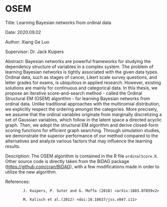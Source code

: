 # OSEM
Title: Learning Bayesian networks from ordinal data

Date: 2020.09.02

Author: Xiang Ge Luo

Supervisor: Dr. Jack Kuipers

Abstract: Bayesian networks are powerful frameworks for studying the dependency structure of variables in a complex system. The problem of learning Bayesian networks is tightly associated with the given data types. Ordinal data, such as stages of cancer, Likert scale survey questions, and letter grades for exams, is ubiquitous in applied research. However, existing solutions are mainly for continuous and categorical data. In this thesis, we propose an iterative score-and-search method - called the Ordinal Structural EM (OSEM) algorithm - for learning Bayesian networks from ordinal data. Unlike traditional approaches with the multinomial distribution, we explicitly respect the ordering amongst the categories. More precisely, we assume that the ordinal variables originate from marginally discretizing a set of Gaussian variables, which follow in the latent space a directed acyclic graph. Then, we adopt the structural EM algorithm and derive closed-form scoring functions for efficient graph searching. Through simulation studies, we demonstrate the superior performance of our method compared to the alternatives and analyze various factors that may influence the learning results.

Description: The OSEM algorithm is contained in the R file `ordinalScore.R`. Other source code is directly taken from the BiDAG package (https://github.com/cran/BiDAG), with a few modifications made in order to utilize the new algorithm. 

References: 

            J. Kuipers, P. Suter and G. Moffa (2018) <arXiv:1803.07859v2>

            M. Kalisch et al.(2012) <doi:10.18637/jss.v047.i11>

